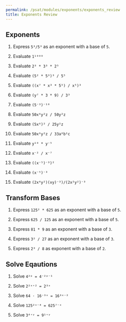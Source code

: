 ```yaml
---
permalink: /psat/modules/exponents/exponents_review
title: Exponents Review
---
```


## Exponents
 
1. Express `5³/5³` as an exponent with a base of `5`.

2. Evaluate `1¹⁰⁰⁰`

3. Evaluate `2³ * 3³ * 2⁵` 

4. Evaluate `(5² * 5³)³ / 5⁵` 

5. Evaluate `((x⁷ * x³ * 5⁵) / x⁵)³` 

6. Evaluate `(y⁷ * 3 * 9) / 3³` 

7. Evaluate `(5⁻³)⁻¹⁰`

8. Evaluate `50x⁶y²z / 50y²z` 

9. Evaluate `(5x⁶)² / 25y²z` 

10. Evaluate `50x⁶y²z / 33a⁶b²c`

11. Evaluate `y¹⁰ * y⁻⁵`

12. Evaluate `x⁻² / x⁻⁷`

13. Evaluate `((x⁻⁵)⁻³)²`

14. Evaluate `(x⁻⁵)⁻³`

15. Evaluate `(2x⁴y²)(xy)⁻³)/(2x²y²)⁻³`

## Transform Bases

1. Express `125² * 625` as an exponent with a base of `5`.

2. Express `625 / 125` as an exponent with a base of `5`.

3. Express `81 * 9` as an exponent with a base of `3`.

4. Express `3² / 27` as an exponent with a base of `3`.

5. Express `2³ / 8` as exponent with a base of `2`.

## Solve Eqautions

1. Solve `4²ᵖ = 4⁻²ᵖ⁻¹`

2. Solve `2²ˣ⁺² = 2³ˣ`
 
3. Solve `64 ⋅ 16⁻³ˣ = 16³ˣ⁻²`

4. Solve `125²ˣ⁻⁴ = 625⁷⁻ˣ`

5. Solve `3⁴⁺ʸ = 9¹⁺ʸ`
